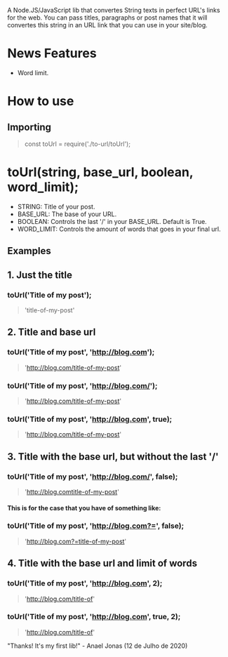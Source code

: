 A Node.JS/JavaScript lib that convertes String texts in perfect URL's links for the web. You can pass titles, paragraphs or post names that it will convertes this string in an URL link that you can use in your site/blog.

# News Features

- Word limit.

# How to use

## Importing

> const toUrl = require('./to-url/toUrl');

# toUrl(string, base_url, boolean, word_limit);

- STRING: Title of your post.
- BASE_URL: The base of your URL.
- BOOLEAN: Controls the last '/' in your BASE_URL. Default is True.
- WORD_LIMIT: Controls the amount of words that goes in your final url.

## Examples

## 1. Just the title

### toUrl('Title of my post');
> 'title-of-my-post'

## 2. Title and base url

### toUrl('Title of my post', 'http://blog.com');
> 'http://blog.com/title-of-my-post'

### toUrl('Title of my post', 'http://blog.com/');
> 'http://blog.com/title-of-my-post'

### toUrl('Title of my post', 'http://blog.com', true);
> 'http://blog.com/title-of-my-post'

## 3. Title with the base url, but without the last '/'

### toUrl('Title of my post', 'http://blog.com/', false);
> 'http://blog.comtitle-of-my-post'

#### This is for the case that you have of something like:

### toUrl('Title of my post', 'http://blog.com?=', false);
> 'http://blog.com?=title-of-my-post'

## 4. Title with the base url and limit of words

### toUrl('Title of my post', 'http://blog.com', 2);
> 'http://blog.com/title-of'

### toUrl('Title of my post', 'http://blog.com', true, 2);
> 'http://blog.com/title-of'

"Thanks! It's my first lib!" - Anael Jonas (12 de Julho de 2020)
